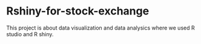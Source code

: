 # Rshiny-for-stock-exchange
This project is about data visualization and data analysics where we used R studio and R shiny.
